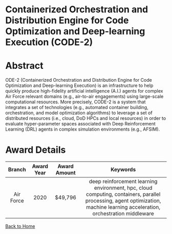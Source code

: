 
Containerized Orchestration and Distribution Engine for Code Optimization and Deep-learning Execution (CODE-2)
==============================================================================================================

# Abstract


ODE-2 (Containerized Orchestration and Distribution Engine for Code Optimization and Deep-learning Execution) is an infrastructure to help quickly produce high-fidelity artificial intelligence (A.I.) agents for complex Air Force relevant domains (e.g., air-to-air engagements) using large-scale computational resources. More precisely, CODE-2 is a system that integrates a set of technologies (e.g., automated container building, orchestration, and model optimization algorithms) to leverage a set of distributed resources (i.e., cloud, DoD HPCs and local resources) in order to evaluate hyper-parameter spaces associated with Deep Reinforcement Learning (DRL) agents in complex simulation environments (e.g., AFSIM).  

# Award Details

|Branch|Award Year|Award Amount|Keywords|
| :---: | :---: | :---: | :---: |
|Air Force|2020|$49,796|deep reinforcement learning environment, hpc, cloud computing, containers, parallel processing, agent optimization, machine learning acceleration, orchestration middleware|
  
  


[Back to Home](https://github.com/chrischow/dod_sbir_awards#1659)